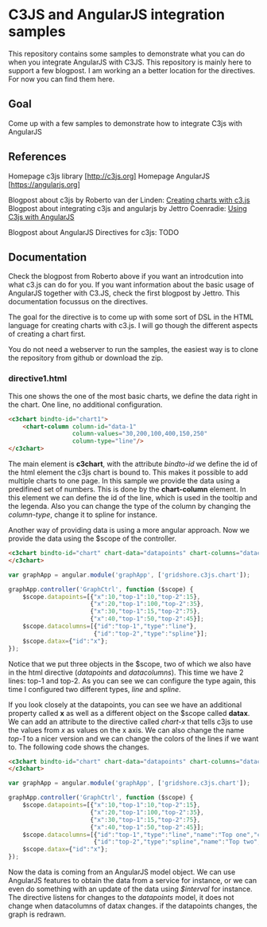 # C3JS and AngularJS integration samples
This repository contains some samples to demonstrate what you can do when you integrate AngularJS with C3JS. This repository is mainly here to support a few blogpost. I am working an a better location for the directives. For now you can find them here.

## Goal
Come up with a few samples to demonstrate how to integrate C3js with AngularJS

## References
Homepage c3js library [http://c3js.org]
Homepage AngularJS [https://angularjs.org]

Blogpost about c3js by Roberto van der Linden: [Creating charts with c3.js](http://blog.trifork.com/2014/07/29/creating-charts-with-c3-js/)
Blogpost about integrating c3js and angularjs by Jettro Coenradie: [Using C3js with AngularJS](http://www.gridshore.nl/2014/07/29/using-c3js-angularjs/)

Blogpost about AngularJS Directives for c3js: TODO

## Documentation
Check the blogpost from Roberto above if you want an introdcution into what c3.js can do for you. If you want information about the basic usage of AngularJS together with C3.JS, check the first blogpost by Jettro. This documentation focussus on the directives.

The goal for the directive is to come up with some sort of DSL in the HTML language for creating charts with c3.js. I will go though the different aspects of creating a chart first.

You do not need a webserver to run the samples, the easiest way is to clone the repository from github or download the zip.

### directive1.html
This one shows the one of the most basic charts, we define the data right in the chart. One line, no additional configuration.

```html
<c3chart bindto-id="chart1">
	<chart-column column-id="data-1" 
				  column-values="30,200,100,400,150,250"
				  column-type="line"/>		
</c3chart>

```
The main element is **c3chart**, with the attribute *bindto-id* we define the id of the html element the c3js chart is bound to. This makes it possible to add multiple charts to one page. In this sample we provide the data using a predifined set of numbers. This is done by the **chart-column** element. In this element we can define the id of the line, which is used in the tooltip and the legenda. Also you can change the type of the column by changing the *column-type*, change it to spline for instance.

Another way of providing data is using a more angular approach. Now we provide the data using the $scope of the controller.
```html
<c3chart bindto-id="chart" chart-data="datapoints" chart-columns="datacolumns">
</c3chart>
```
```javascript
var graphApp = angular.module('graphApp', ['gridshore.c3js.chart']);

graphApp.controller('GraphCtrl', function ($scope) {
	$scope.datapoints=[{"x":10,"top-1":10,"top-2":15},
	                   {"x":20,"top-1":100,"top-2":35},
	                   {"x":30,"top-1":15,"top-2":75},
	                   {"x":40,"top-1":50,"top-2":45}];
	$scope.datacolumns=[{"id":"top-1","type":"line"},
	                    {"id":"top-2","type":"spline"}];
	$scope.datax={"id":"x"};
});
```
Notice that we put three objects in the $scope, two of which we also have in the html directive (*datapoints* and *datacolumns*). This time we have 2 lines: top-1 and top-2. As you can see we can configure the type again, this time I configured two different types, *line* and *spline*.

If you look closely at the datapoints, you can see we have an additional property called **x** as well as a different object on the $scope called **datax**. We can add an attribute to the directive called *chart-x* that tells c3js to use the values from *x* as values on the x axis. We can also change the name *top-1* to a nicer version and we can change the colors of the lines if we want to. The following code shows the changes.
```html
<c3chart bindto-id="chart" chart-data="datapoints" chart-columns="datacolumns" chart-x="datax">
</c3chart>
```
```javascript
var graphApp = angular.module('graphApp', ['gridshore.c3js.chart']);

graphApp.controller('GraphCtrl', function ($scope) {
	$scope.datapoints=[{"x":10,"top-1":10,"top-2":15},
	                   {"x":20,"top-1":100,"top-2":35},
	                   {"x":30,"top-1":15,"top-2":75},
	                   {"x":40,"top-1":50,"top-2":45}];
	$scope.datacolumns=[{"id":"top-1","type":"line","name":"Top one","color":"green"},
	                    {"id":"top-2","type":"spline","name":"Top two","color":"blue"}];
	$scope.datax={"id":"x"};
});
```
Now the data is coming from an AngularJS model object. We can use AngularJS features to obtain the data from a service for instance, or we can even do something with an update of the data using *$interval* for instance. The directive listens for changes to the *datapoints* model, it does not change when datacolumns of datax changes. if the datapoints changes, the graph is redrawn.
